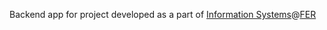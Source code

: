 Backend app for project developed as a part of [Information Systems](https://www.fer.unizg.hr/en/course/infsys)@[FER](https://www.fer.unizg.hr/en)
